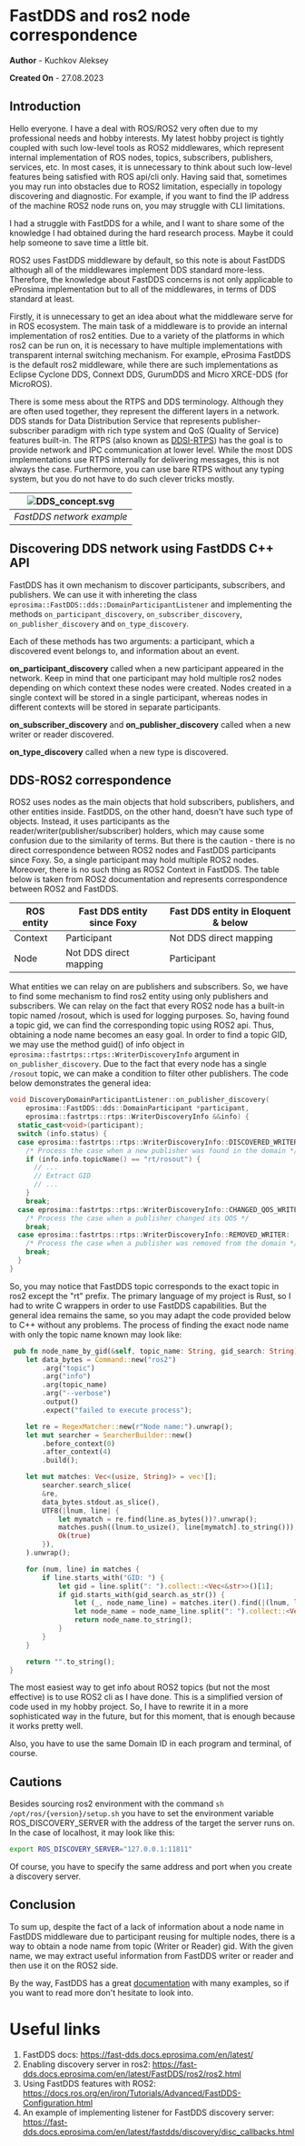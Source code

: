 ﻿---
layout: splash
classes:
  - landing
  - dark-theme
---

FastDDS and ros2 node correspondence
==============
**Author** - Kuchkov Aleksey

**Created On** - 27.08.2023

## Introduction
Hello everyone. I have a deal with ROS/ROS2 very often due to my professional needs and hobby interests. My latest hobby project is tightly coupled with such low-level tools as ROS2 middlewares, which represent internal implementation of ROS nodes, topics, subscribers, publishers, services, etc. In most cases, it is unnecessary to think about such low-level features being satisfied with ROS api/cli only. Having said that, sometimes you may run into obstacles due to ROS2 limitation, especially in topology discovering and diagnostic. For example, if you want to find the IP address of the machine ROS2 node runs on, you may struggle with CLI limitations. 

I had a struggle with FastDDS for a while, and I want to share some of the knowledge I had obtained during the hard research process. Maybe it could help someone to save time a little bit. 

ROS2 uses FastDDS middleware by default, so this note is about FastDDS although all of the middlewares implement DDS standard more-less. Therefore, the knowledge about FastDDS concerns is not only applicable to eProsima implementation but to all of the middlewares, in terms of DDS standard at least.

Firstly, it is unnecessary to get an idea about what the middleware serve for in ROS ecosystem.  The main task of a middleware is to provide an internal implementation of ros2 entities. Due to a variety of the platforms in which ros2 can be run on, it is necessary to have multiple implementations with transparent internal switching mechanism. For example, eProsima FastDDS is the default ros2 middleware, while there are such implementations as Eclipse Cyclone DDS, Connext DDS, GurumDDS and Micro XRCE-DDS (for MicroROS).

There is some mess about the RTPS and DDS terminology. Although they are often used together, they represent the different layers in a network. DDS stands for Data Distribution Service that represents publisher-subscriber paradigm with rich type system and QoS (Quality of Service) features built-in. The RTPS (also known as [DDSI-RTPS](https://www.omg.org/spec/DDSI-RTPS/)) has the goal is to provide network and IPC communication at lower level. While the most DDS implementations use RTPS internally for delivering messages, this is not always the case. Furthermore, you can use bare RTPS without any typing system, but you do not have to do such clever tricks mostly. 

| ![DDS_concept.svg](/assets/DDS_concept.svg) |
| :---------------------------------: |
|      *FastDDS network example*      |


## Discovering DDS network using FastDDS C++ API
FastDDS has it own mechanism to discover participants, subscribers, and publishers. We can use it with inhereting the class ```eprosima::FastDDS::dds::DomainParticipantListener``` and implementing the methods ```on_participant_discovery```, ```on_subscriber_discovery```, ```on_publisher_discovery``` and ```on_type_discovery```. 

Each of these methods has two arguments: a participant, which a discovered event belongs to, and information about an event. 

**on_participant_discovery** called when a new participant appeared in the network. Keep in mind that one participant may hold multiple ros2 nodes depending on which context these nodes were created. Nodes created in a single context will be stored in a single participant, whereas nodes in different contexts will be stored in separate participants. 

**on_subscriber_discovery** and **on_publisher_discovery** called when a new writer or reader discovered. 

**on_type_discovery** called when a new type is discovered.

## DDS-ROS2 correspondence
ROS2 uses nodes as the main objects that hold subscribers, publishers, and other entities inside. FastDDS, on the other hand, doesn't have such type of objects. Instead, it uses participants as the reader/writer(publisher/subscriber) holders, which may cause some confusion due to the similarity of terms. But there is the caution - there is no direct correspondence between ROS2 nodes and FastDDS participants since Foxy. So, a single participant may hold multiple ROS2 nodes. Moreover, there is no such thing as ROS2 Context in FastDDS. The table below is taken from ROS2 documentation and represents correspondence between ROS2 and FastDDS.

| ROS entity | Fast DDS entity since Foxy | Fast DDS entity in Eloquent & below |
| ---------- | -------------------------- | ----------------------------------- |
| Context    | Participant                | Not DDS direct mapping              |
| Node       | Not DDS direct mapping     | Participant                         |             


What entities we can relay on are publishers and subscribers. So, we have to find some mechanism to find ros2 entity using only publishers and subscribers. We can relay on the fact that every ROS2 node has a built-in topic named /rosout, which is used for logging purposes. So, having found a topic gid, we can find the corresponding topic using ROS2 api. Thus, obtaining a node name becomes an easy goal.
In order to find a topic GID, we may use the method guid() of info object in ```eprosima::fastrtps::rtps::WriterDiscoveryInfo``` argument in ```on_publisher_discovery```. Due to the fact that every node has a single ```/rosout``` topic, we can make a condition to filter other publishers.
The code below demonstrates the general idea:
```c++
void DiscoveryDomainParticipantListener::on_publisher_discovery(
    eprosima::FastDDS::dds::DomainParticipant *participant,
    eprosima::fastrtps::rtps::WriterDiscoveryInfo &&info) {
  static_cast<void>(participant);
  switch (info.status) {
  case eprosima::fastrtps::rtps::WriterDiscoveryInfo::DISCOVERED_WRITER:
    /* Process the case when a new publisher was found in the domain */
    if (info.info.topicName() == "rt/rosout") {
      // ...
      // Extract GID
      // ...
    }
    break;
  case eprosima::fastrtps::rtps::WriterDiscoveryInfo::CHANGED_QOS_WRITER:
    /* Process the case when a publisher changed its QOS */
    break;
  case eprosima::fastrtps::rtps::WriterDiscoveryInfo::REMOVED_WRITER:
    /* Process the case when a publisher was removed from the domain */
    break;
  }
}
```
So, you may notice that FastDDS topic corresponds to the exact topic in ros2 except the "rt" prefix. The primary language of my project is Rust, so I had to write C wrappers in order to use FastDDS capabilities. But the general idea remains the same, so you may adapt the code provided below to C++ without any problems. The process of finding the exact node name with only the topic name known may look like:
```rust
 pub fn node_name_by_gid(&self, topic_name: String, gid_search: String) -> String {
    let data_bytes = Command::new("ros2")
        .arg("topic")
        .arg("info")
        .arg(topic_name)
        .arg("--verbose")
        .output()
        .expect("failed to execute process");

    let re = RegexMatcher::new(r"Node name:").unwrap();
    let mut searcher = SearcherBuilder::new()
        .before_context(0)
        .after_context(4)
        .build();

    let mut matches: Vec<(usize, String)> = vec![];
        searcher.search_slice(
        &re,
        data_bytes.stdout.as_slice(),
        UTF8(|lnum, line| {
            let mymatch = re.find(line.as_bytes())?.unwrap();
            matches.push((lnum.to_usize(), line[mymatch].to_string()));
            Ok(true)
        }),
    ).unwrap();

    for (num, line) in matches {
        if line.starts_with("GID: ") {
            let gid = line.split(": ").collect::<Vec<&str>>()[1];
            if gid.starts_with(gid_search.as_str()) {
                let (_, node_name_line) = matches.iter().find(|(lnum, line)| *lnum == num - 4).unwrap();
                let node_name = node_name_line.split(": ").collect::<Vec<&str>>()[1];
                return node_name.to_string();
            }
        }
    }

    return "".to_string();
}
```

The most easiest way to get info about ROS2 topics (but not the most effective) is to use ROS2 cli as I have done. This is a simplified version of code used in my hobby project. So, I have to rewrite it in a more sophisticated way in the future, but for this moment, that is enough because it works pretty well. 

Also, you have to use the same Domain ID in each program and terminal, of course. 

## Cautions
Besides sourcing ros2 environment with the command ```sh /opt/ros/{version}/setup.sh``` you have to set the environment variable ROS_DISCOVERY_SERVER with the address of the target the server runs on. In the case of localhost, it may look like this: 
```bash
export ROS_DISCOVERY_SERVER="127.0.0.1:11811"
```
Of course, you have to specify the same address and port when you create a discovery server.

## Conclusion
To sum up, despite the fact of a lack of information about a node name in FastDDS middleware due to participant reusing for multiple nodes, there is a way to obtain a node name from topic (Writer or Reader) gid. With the given name, we may extract useful information from FastDDS writer or reader and then use it on the ROS2 side. 

By the way, FastDDS has a great [documentation](https://fast-dds.docs.eprosima.com/en/latest/) with many examples, so if you want to read more don't hesitate to look into.


# Useful links
1. FastDDS docs: https://fast-dds.docs.eprosima.com/en/latest/
2. Enabling discovery server in ros2: https://fast-dds.docs.eprosima.com/en/latest/FastDDS/ros2/ros2.html
3. Using FastDDS features with ROS2: https://docs.ros.org/en/iron/Tutorials/Advanced/FastDDS-Configuration.html
4. An example of implementing listener for FastDDS discovery server: https://fast-dds.docs.eprosima.com/en/latest/fastdds/discovery/disc_callbacks.html